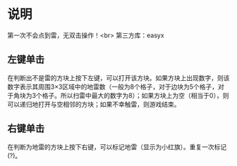 说明
===
第一次不会点到雷，无双击操作！\<br>
第三方库：easyx

左键单击
---
在判断出不是雷的方块上按下左键，可以打开该方块。如果方块上出现数字，则该数字表示其周围3×3区域中的地雷数（一般为8个格子，对于边块为5个格子，对于角块为3个格子。所以扫雷中最大的数字为8）；如果方块上为空（相当于0），则可以递归地打开与空相邻的方块；如果不幸触雷，则游戏结束。

右键单击
---
在判断为地雷的方块上按下右键，可以标记地雷（显示为小红旗）。重复一次标记(?)。
